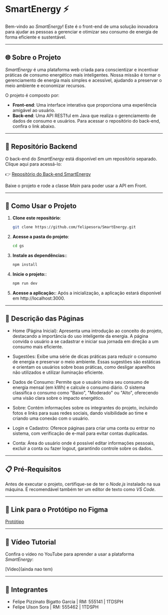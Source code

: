 # SmartEnergy ⚡

Bem-vindo ao *SmartEnergy*! Este é o front-end de uma solução inovadora para ajudar as pessoas a gerenciar e otimizar seu consumo de energia de forma eficiente e sustentável.

---

## 🌐 Sobre o Projeto

*SmartEnergy* é uma plataforma web criada para conscientizar e incentivar práticas de consumo energético mais inteligentes. Nossa missão é tornar o gerenciamento de energia mais simples e acessível, ajudando a preservar o meio ambiente e economizar recursos.

O projeto é composto por:
- **Front-end**: Uma interface interativa que proporciona uma experiência amigável ao usuário.
- **Back-end**: Uma API RESTful em Java que realiza o gerenciamento de dados de consumo e usuários. Para acessar o repositório do back-end, confira o link abaixo.

---

## 🔗 Repositório Backend

O back-end do *SmartEnergy* está disponível em um repositório separado. Clique aqui para acessá-lo:

👉 [Repositório do Back-end SmartEnergy](https://github.com/felipesora/API-Java-SmartEnergy)

Baixe o projeto e rode a classe *Main* para poder usar a API em Front.

---

## 🚀 Como Usar o Projeto

1. **Clone este repositório**:
   ```bash
   git clone https://github.com/felipesora/SmartEnergy.git

2. **Acesse a pasta do projeto**:
   ```bash
   cd gs

3. **Instale as dependências:**:
   ```bash
   npm install

4. **Inicie o projeto:**:
   ```bash
   npm run dev

5. **Acesse a aplicação:**:
    Após a inicialização, a aplicação estará disponível em http://localhost:3000.

---

## 📄 Descrição das Páginas

- Home (Página Inicial): Apresenta uma introdução ao conceito do projeto, destacando a importância do uso inteligente da energia. A página convida o usuário a se cadastrar e iniciar sua jornada em direção a um consumo mais eficiente.

- Sugestões: Exibe uma série de dicas práticas para reduzir o consumo de energia e preservar o meio ambiente. Essas sugestões são estáticas e orientam os usuários sobre boas práticas, como desligar aparelhos não utilizados e utilizar iluminação eficiente.

- Dados de Consumo: Permite que o usuário insira seu consumo de energia mensal (em kWh) e calcule o consumo diário. O sistema classifica o consumo como "Baixo", "Moderado" ou "Alto", oferecendo uma visão clara sobre o impacto energético.

- Sobre: Contém informações sobre os integrantes do projeto, incluindo fotos e links para suas redes sociais, dando visibilidade ao time e criando uma conexão com o usuário.

- Login e Cadastro: Oferece páginas para criar uma conta ou entrar no sistema, com verificação de e-mail para evitar contas duplicadas.

- Conta: Área do usuário onde é possível editar informações pessoais, excluir a conta ou fazer logout, garantindo controle sobre os dados.

---

## 📋 Pré-Requisitos

Antes de executar o projeto, certifique-se de ter o *Node.js* instalado na sua máquina. É recomendável também ter um editor de texto como *VS Code*.

---

## 🔗 Link para o Protótipo no Figma

[Protótipo](https://www.figma.com/design/qfNYpJsJYiuurcNFsI9qzU/Untitled?node-id=0-1&node-type=canvas&t=viyFV35rQ1rAcpI9-0)

---

## 🎥 Vídeo Tutorial

Confira o vídeo no YouTube para aprender a usar a plataforma *SmartEnergy*:

[Vídeo](ainda nao tem)

---

## 👤 Integrantes

- Felipe Pizzinato Bigatto Garcia | RM: 555141 | 1TDSPH
- Felipe Ulson Sora | RM: 555462 | 1TDSPH

